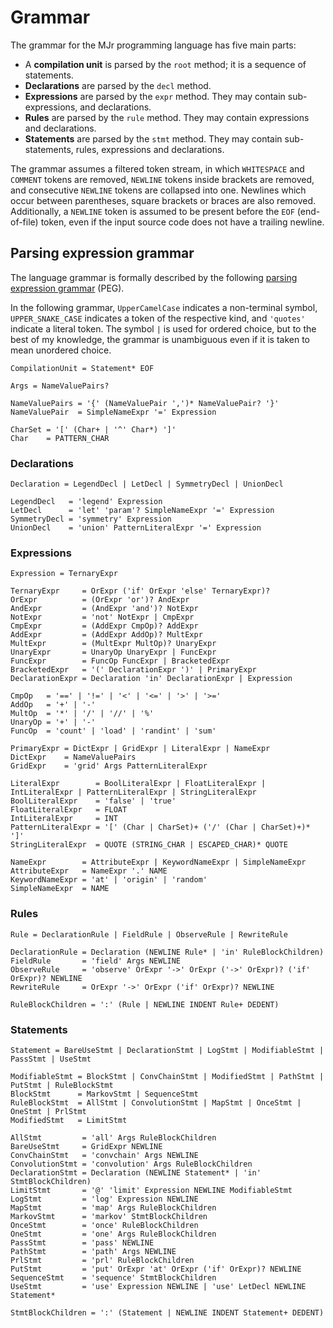 # Grammar

The grammar for the MJr programming language has five main parts:

- A **compilation unit** is parsed by the `root` method; it is a sequence of statements.
- **Declarations** are parsed by the `decl` method. 
- **Expressions** are parsed by the `expr` method. They may contain sub-expressions, and declarations.
- **Rules** are parsed by the `rule` method. They may contain expressions and declarations.
- **Statements** are parsed by the `stmt` method. They may contain sub-statements, rules, expressions and declarations.

The grammar assumes a filtered token stream, in which `WHITESPACE` and `COMMENT` tokens are removed, `NEWLINE` tokens inside brackets are removed, and consecutive `NEWLINE` tokens are collapsed into one. Newlines which occur between parentheses, square brackets or braces are also removed. Additionally, a `NEWLINE` token is assumed to be present before the `EOF` (end-of-file) token, even if the input source code does not have a trailing newline.


## Parsing expression grammar

The language grammar is formally described by the following [parsing expression grammar](https://en.wikipedia.org/wiki/Parsing_expression_grammar) (PEG).

In the following grammar, `UpperCamelCase` indicates a non-terminal symbol, `UPPER_SNAKE_CASE` indicates a token of the respective kind, and `'quotes'` indicate a literal token. The symbol `|` is used for ordered choice, but to the best of my knowledge, the grammar is unambiguous even if it is taken to mean unordered choice.

```
CompilationUnit = Statement* EOF

Args = NameValuePairs?

NameValuePairs = '{' (NameValuePair ',')* NameValuePair? '}'
NameValuePair  = SimpleNameExpr '=' Expression

CharSet = '[' (Char+ | '^' Char*) ']'
Char    = PATTERN_CHAR
```

### Declarations

```
Declaration = LegendDecl | LetDecl | SymmetryDecl | UnionDecl

LegendDecl   = 'legend' Expression
LetDecl      = 'let' 'param'? SimpleNameExpr '=' Expression
SymmetryDecl = 'symmetry' Expression
UnionDecl    = 'union' PatternLiteralExpr '=' Expression
```

### Expressions

```
Expression = TernaryExpr

TernaryExpr     = OrExpr ('if' OrExpr 'else' TernaryExpr)?
OrExpr          = (OrExpr 'or')? AndExpr
AndExpr         = (AndExpr 'and')? NotExpr
NotExpr         = 'not' NotExpr | CmpExpr
CmpExpr         = (AddExpr CmpOp)? AddExpr
AddExpr         = (AddExpr AddOp)? MultExpr
MultExpr        = (MultExpr MultOp)? UnaryExpr
UnaryExpr       = UnaryOp UnaryExpr | FuncExpr
FuncExpr        = FuncOp FuncExpr | BracketedExpr
BracketedExpr   = '(' DeclarationExpr ')' | PrimaryExpr
DeclarationExpr = Declaration 'in' DeclarationExpr | Expression

CmpOp   = '==' | '!=' | '<' | '<=' | '>' | '>='
AddOp   = '+' | '-'
MultOp  = '*' | '/' | '//' | '%'
UnaryOp = '+' | '-'
FuncOp  = 'count' | 'load' | 'randint' | 'sum'

PrimaryExpr = DictExpr | GridExpr | LiteralExpr | NameExpr
DictExpr    = NameValuePairs
GridExpr    = 'grid' Args PatternLiteralExpr

LiteralExpr        = BoolLiteralExpr | FloatLiteralExpr | IntLiteralExpr | PatternLiteralExpr | StringLiteralExpr
BoolLiteralExpr    = 'false' | 'true'
FloatLiteralExpr   = FLOAT
IntLiteralExpr     = INT
PatternLiteralExpr = '[' (Char | CharSet)+ ('/' (Char | CharSet)+)* ']'
StringLiteralExpr  = QUOTE (STRING_CHAR | ESCAPED_CHAR)* QUOTE

NameExpr        = AttributeExpr | KeywordNameExpr | SimpleNameExpr
AttributeExpr   = NameExpr '.' NAME
KeywordNameExpr = 'at' | 'origin' | 'random'
SimpleNameExpr  = NAME
```

### Rules

```
Rule = DeclarationRule | FieldRule | ObserveRule | RewriteRule

DeclarationRule = Declaration (NEWLINE Rule* | 'in' RuleBlockChildren)
FieldRule       = 'field' Args NEWLINE
ObserveRule     = 'observe' OrExpr '->' OrExpr ('->' OrExpr)? ('if' OrExpr)? NEWLINE
RewriteRule     = OrExpr '->' OrExpr ('if' OrExpr)? NEWLINE

RuleBlockChildren = ':' (Rule | NEWLINE INDENT Rule+ DEDENT)
```

### Statements

```
Statement = BareUseStmt | DeclarationStmt | LogStmt | ModifiableStmt | PassStmt | UseStmt

ModifiableStmt = BlockStmt | ConvChainStmt | ModifiedStmt | PathStmt | PutStmt | RuleBlockStmt
BlockStmt      = MarkovStmt | SequenceStmt
RuleBlockStmt  = AllStmt | ConvolutionStmt | MapStmt | OnceStmt | OneStmt | PrlStmt
ModifiedStmt   = LimitStmt

AllStmt         = 'all' Args RuleBlockChildren
BareUseStmt     = GridExpr NEWLINE
ConvChainStmt   = 'convchain' Args NEWLINE
ConvolutionStmt = 'convolution' Args RuleBlockChildren
DeclarationStmt = Declaration (NEWLINE Statement* | 'in' StmtBlockChildren)
LimitStmt       = '@' 'limit' Expression NEWLINE ModifiableStmt
LogStmt         = 'log' Expression NEWLINE
MapStmt         = 'map' Args RuleBlockChildren
MarkovStmt      = 'markov' StmtBlockChildren
OnceStmt        = 'once' RuleBlockChildren
OneStmt         = 'one' Args RuleBlockChildren
PassStmt        = 'pass' NEWLINE
PathStmt        = 'path' Args NEWLINE
PrlStmt         = 'prl' RuleBlockChildren
PutStmt         = 'put' OrExpr 'at' OrExpr ('if' OrExpr)? NEWLINE
SequenceStmt    = 'sequence' StmtBlockChildren
UseStmt         = 'use' Expression NEWLINE | 'use' LetDecl NEWLINE Statement*

StmtBlockChildren = ':' (Statement | NEWLINE INDENT Statement+ DEDENT)
```
